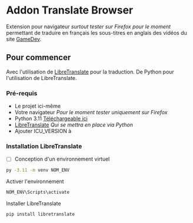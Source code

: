 # Addon Translate Browser

Extension pour navigateur _surtout tester sur Firefox pour le moment_ permettant de traduire en français les sous-titres en anglais des vidéos du site [GameDev](https://www.gamedev.tv).

## Pour commencer

Avec l'utilisation de [LibreTranslate](https://github.com/LibreTranslate/LibreTranslate) pour la traduction.
De Python pour l'utilisation de LibreTranslate.

### Pré-requis

- Le projet ici-même
- Votre navigateur _Pour le moment tester uniquement sur Firefox_
- Python 3.11 [Téléchargeable ici](https://www.python.org/ftp/python/3.11.4/python-3.11.4-amd64.exe)
- [LibreTranslate](https://github.com/LibreTranslate/LibreTranslate) _Qui se mettra en place via Python_
- Ajouter ICU_VERSION à

### Installation LibreTranslate

- [ ] Conception d'un environnement virtuel

```bash
py -3.11 -m venv NOM_ENV
```

Activer l'environnement

```bash
NOM_ENV\Scripts\activate
```

Installer LibreTranslate

```bash
pip install libretranslate
```
